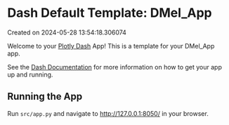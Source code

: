 # Dash Default Template: DMel_App

Created on 2024-05-28 13:54:18.306074

Welcome to your [Plotly Dash](https://plotly.com/dash/) App! This is a template for your DMel_App app.

See the [Dash Documentation](https://dash.plotly.com/introduction) for more information on how to get your app up and running.

## Running the App

Run `src/app.py` and navigate to http://127.0.0.1:8050/ in your browser.